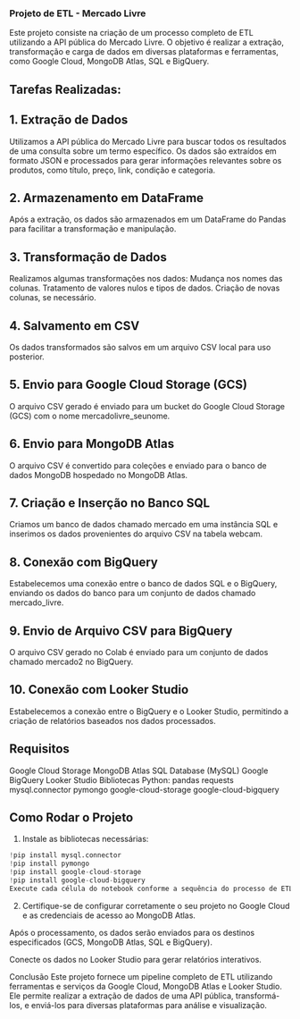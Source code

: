 ### Projeto de ETL - Mercado Livre
Este projeto consiste na criação de um processo completo de ETL utilizando a API pública do Mercado Livre. O objetivo é realizar a extração, transformação e carga de dados em diversas plataformas e ferramentas, como Google Cloud, MongoDB Atlas, SQL e BigQuery.

## Tarefas Realizadas:

## 1. Extração de Dados
Utilizamos a API pública do Mercado Livre para buscar todos os resultados de uma consulta sobre um termo específico.
Os dados são extraídos em formato JSON e processados para gerar informações relevantes sobre os produtos, como título, preço, link, condição e categoria.

## 2. Armazenamento em DataFrame
Após a extração, os dados são armazenados em um DataFrame do Pandas para facilitar a transformação e manipulação.

## 3. Transformação de Dados
Realizamos algumas transformações nos dados:
Mudança nos nomes das colunas.
Tratamento de valores nulos e tipos de dados.
Criação de novas colunas, se necessário.

## 4. Salvamento em CSV
Os dados transformados são salvos em um arquivo CSV local para uso posterior.

## 5. Envio para Google Cloud Storage (GCS)
O arquivo CSV gerado é enviado para um bucket do Google Cloud Storage (GCS) com o nome mercadolivre_seunome.

## 6. Envio para MongoDB Atlas
O arquivo CSV é convertido para coleções e enviado para o banco de dados MongoDB hospedado no MongoDB Atlas.

## 7. Criação e Inserção no Banco SQL
Criamos um banco de dados chamado mercado em uma instância SQL e inserimos os dados provenientes do arquivo CSV na tabela webcam.

## 8. Conexão com BigQuery
Estabelecemos uma conexão entre o banco de dados SQL e o BigQuery, enviando os dados do banco para um conjunto de dados chamado mercado_livre.
## 9. Envio de Arquivo CSV para BigQuery
O arquivo CSV gerado no Colab é enviado para um conjunto de dados chamado mercado2 no BigQuery.

## 10. Conexão com Looker Studio
Estabelecemos a conexão entre o BigQuery e o Looker Studio, permitindo a criação de relatórios baseados nos dados processados.

## Requisitos
Google Cloud Storage
MongoDB Atlas
SQL Database (MySQL)
Google BigQuery
Looker Studio
Bibliotecas Python:
pandas
requests
mysql.connector
pymongo
google-cloud-storage
google-cloud-bigquery


## Como Rodar o Projeto

1. Instale as bibliotecas necessárias:

```python
!pip install mysql.connector
!pip install pymongo
!pip install google-cloud-storage
!pip install google-cloud-bigquery
Execute cada célula do notebook conforme a sequência do processo de ETL.
```

2. Certifique-se de configurar corretamente o seu projeto no Google Cloud e as credenciais de acesso ao MongoDB Atlas.

Após o processamento, os dados serão enviados para os destinos especificados (GCS, MongoDB Atlas, SQL e BigQuery).

Conecte os dados no Looker Studio para gerar relatórios interativos.

Conclusão
Este projeto fornece um pipeline completo de ETL utilizando ferramentas e serviços da Google Cloud, MongoDB Atlas e Looker Studio. Ele permite realizar a extração de dados de uma API pública, transformá-los, e enviá-los para diversas plataformas para análise e visualização.